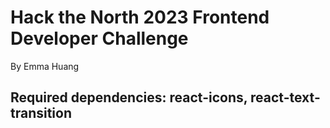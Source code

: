 # Hack the North 2023 Frontend Developer Challenge
By Emma Huang

## Required dependencies: react-icons, react-text-transition
